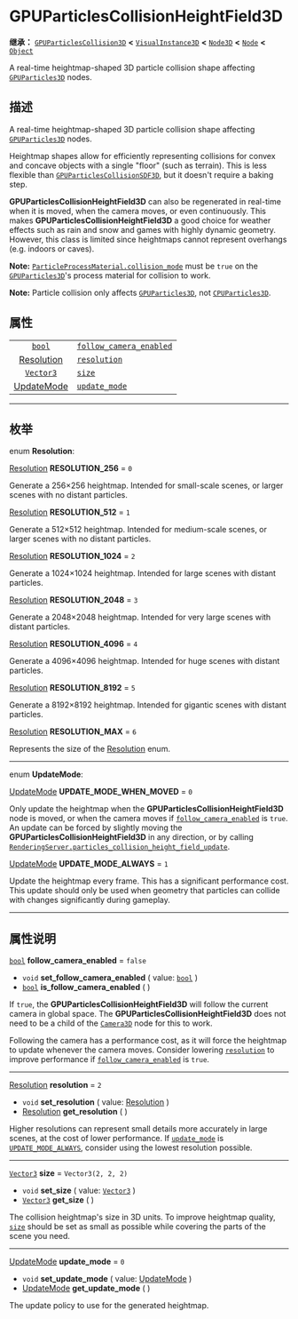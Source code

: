 <!-- ⚠ 请勿编辑本文件 ⚠ -->
<!-- 本文档使用脚本从 WeDot 引擎源码仓库生成。 -->
<!-- 生成脚本：https://github.com/WeDot-Engine/WeDot/tree/master/doc/tools/make_md.py； -->
<!-- 原文件：https://github.com/WeDot-Engine/WeDot/tree/master/doc/classes/GPUParticlesCollisionHeightField3D.xml。 -->

<div id="_class_gpuparticlescollisionheightfield3d"></div>

# GPUParticlesCollisionHeightField3D

**继承：** [`GPUParticlesCollision3D`](class_gpuparticlescollision3d.md) **<** [`VisualInstance3D`](class_visualinstance3d.md) **<** [`Node3D`](class_node3d.md) **<** [`Node`](class_node.md) **<** [`Object`](class_object.md)

A real-time heightmap-shaped 3D particle collision shape affecting [`GPUParticles3D`](class_gpuparticles3d.md) nodes.

## 描述

A real-time heightmap-shaped 3D particle collision shape affecting [`GPUParticles3D`](class_gpuparticles3d.md) nodes.

Heightmap shapes allow for efficiently representing collisions for convex and concave objects with a single "floor" (such as terrain). This is less flexible than [`GPUParticlesCollisionSDF3D`](class_gpuparticlescollisionsdf3d.md), but it doesn't require a baking step.

 **GPUParticlesCollisionHeightField3D** can also be regenerated in real-time when it is moved, when the camera moves, or even continuously. This makes **GPUParticlesCollisionHeightField3D** a good choice for weather effects such as rain and snow and games with highly dynamic geometry. However, this class is limited since heightmaps cannot represent overhangs (e.g. indoors or caves).

 **Note:** [`ParticleProcessMaterial.collision_mode`](class_particleprocessmaterial.md#class_particleprocessmaterial_property_collision_mode) must be `true` on the [`GPUParticles3D`](class_gpuparticles3d.md)'s process material for collision to work.

 **Note:** Particle collision only affects [`GPUParticles3D`](class_gpuparticles3d.md), not [`CPUParticles3D`](class_cpuparticles3d.md).

## 属性

|||
|:-:|:--|
| [`bool`](class_bool.md)                                           | [`follow_camera_enabled`](class_gpuparticlescollisionheightfield3d.md#class_gpuparticlescollisionheightfield3d_property_follow_camera_enabled) | ``false``            |
| [Resolution](#enum_gpuparticlescollisionheightfield3d_resolution) | [`resolution`](class_gpuparticlescollisionheightfield3d.md#class_gpuparticlescollisionheightfield3d_property_resolution)                       | ``2``                |
| [`Vector3`](class_vector3.md)                                     | [`size`](class_gpuparticlescollisionheightfield3d.md#class_gpuparticlescollisionheightfield3d_property_size)                                   | ``Vector3(2, 2, 2)`` |
| [UpdateMode](#enum_gpuparticlescollisionheightfield3d_updatemode) | [`update_mode`](class_gpuparticlescollisionheightfield3d.md#class_gpuparticlescollisionheightfield3d_property_update_mode)                     | ``0``                |

<!-- rst-class:: classref-section-separator -->

---

## 枚举

<div id="_class_enum_gpuparticlescollisionheightfield3d_resolution"></div>

enum **Resolution**: <div id="enum_gpuparticlescollisionheightfield3d_resolution"></div>

<div id="_class_gpuparticlescollisionheightfield3d_constant_resolution_256"></div>

[Resolution](#enum_gpuparticlescollisionheightfield3d_resolution) **RESOLUTION_256** = ``0``

Generate a 256×256 heightmap. Intended for small-scale scenes, or larger scenes with no distant particles.

<div id="_class_gpuparticlescollisionheightfield3d_constant_resolution_512"></div>

[Resolution](#enum_gpuparticlescollisionheightfield3d_resolution) **RESOLUTION_512** = ``1``

Generate a 512×512 heightmap. Intended for medium-scale scenes, or larger scenes with no distant particles.

<div id="_class_gpuparticlescollisionheightfield3d_constant_resolution_1024"></div>

[Resolution](#enum_gpuparticlescollisionheightfield3d_resolution) **RESOLUTION_1024** = ``2``

Generate a 1024×1024 heightmap. Intended for large scenes with distant particles.

<div id="_class_gpuparticlescollisionheightfield3d_constant_resolution_2048"></div>

[Resolution](#enum_gpuparticlescollisionheightfield3d_resolution) **RESOLUTION_2048** = ``3``

Generate a 2048×2048 heightmap. Intended for very large scenes with distant particles.

<div id="_class_gpuparticlescollisionheightfield3d_constant_resolution_4096"></div>

[Resolution](#enum_gpuparticlescollisionheightfield3d_resolution) **RESOLUTION_4096** = ``4``

Generate a 4096×4096 heightmap. Intended for huge scenes with distant particles.

<div id="_class_gpuparticlescollisionheightfield3d_constant_resolution_8192"></div>

[Resolution](#enum_gpuparticlescollisionheightfield3d_resolution) **RESOLUTION_8192** = ``5``

Generate a 8192×8192 heightmap. Intended for gigantic scenes with distant particles.

<div id="_class_gpuparticlescollisionheightfield3d_constant_resolution_max"></div>

[Resolution](#enum_gpuparticlescollisionheightfield3d_resolution) **RESOLUTION_MAX** = ``6``

Represents the size of the [Resolution](#enum_gpuparticlescollisionheightfield3d_resolution) enum.

<!-- rst-class:: classref-item-separator -->

---

<div id="_class_enum_gpuparticlescollisionheightfield3d_updatemode"></div>

enum **UpdateMode**: <div id="enum_gpuparticlescollisionheightfield3d_updatemode"></div>

<div id="_class_gpuparticlescollisionheightfield3d_constant_update_mode_when_moved"></div>

[UpdateMode](#enum_gpuparticlescollisionheightfield3d_updatemode) **UPDATE_MODE_WHEN_MOVED** = ``0``

Only update the heightmap when the **GPUParticlesCollisionHeightField3D** node is moved, or when the camera moves if [`follow_camera_enabled`](class_gpuparticlescollisionheightfield3d.md#class_gpuparticlescollisionheightfield3d_property_follow_camera_enabled) is `true`. An update can be forced by slightly moving the **GPUParticlesCollisionHeightField3D** in any direction, or by calling [`RenderingServer.particles_collision_height_field_update`](class_renderingserver.md#class_renderingserver_method_particles_collision_height_field_update).

<div id="_class_gpuparticlescollisionheightfield3d_constant_update_mode_always"></div>

[UpdateMode](#enum_gpuparticlescollisionheightfield3d_updatemode) **UPDATE_MODE_ALWAYS** = ``1``

Update the heightmap every frame. This has a significant performance cost. This update should only be used when geometry that particles can collide with changes significantly during gameplay.

<!-- rst-class:: classref-section-separator -->

---

## 属性说明

<div id="_class_gpuparticlescollisionheightfield3d_property_follow_camera_enabled"></div>

[`bool`](class_bool.md) **follow_camera_enabled** = ``false`` <div id="class_gpuparticlescollisionheightfield3d_property_follow_camera_enabled"></div>

- `void` **set_follow_camera_enabled** ( value: [`bool`](class_bool.md) )
- [`bool`](class_bool.md) **is_follow_camera_enabled** ( )

If `true`, the **GPUParticlesCollisionHeightField3D** will follow the current camera in global space. The **GPUParticlesCollisionHeightField3D** does not need to be a child of the [`Camera3D`](class_camera3d.md) node for this to work.

Following the camera has a performance cost, as it will force the heightmap to update whenever the camera moves. Consider lowering [`resolution`](class_gpuparticlescollisionheightfield3d.md#class_gpuparticlescollisionheightfield3d_property_resolution) to improve performance if [`follow_camera_enabled`](class_gpuparticlescollisionheightfield3d.md#class_gpuparticlescollisionheightfield3d_property_follow_camera_enabled) is `true`.

<!-- rst-class:: classref-item-separator -->

---

<div id="_class_gpuparticlescollisionheightfield3d_property_resolution"></div>

[Resolution](#enum_gpuparticlescollisionheightfield3d_resolution) **resolution** = ``2`` <div id="class_gpuparticlescollisionheightfield3d_property_resolution"></div>

- `void` **set_resolution** ( value: [Resolution](#enum_gpuparticlescollisionheightfield3d_resolution) )
- [Resolution](#enum_gpuparticlescollisionheightfield3d_resolution) **get_resolution** ( )

Higher resolutions can represent small details more accurately in large scenes, at the cost of lower performance. If [`update_mode`](class_gpuparticlescollisionheightfield3d.md#class_gpuparticlescollisionheightfield3d_property_update_mode) is [`UPDATE_MODE_ALWAYS`](class_gpuparticlescollisionheightfield3d.md#class_gpuparticlescollisionheightfield3d_constant_update_mode_always), consider using the lowest resolution possible.

<!-- rst-class:: classref-item-separator -->

---

<div id="_class_gpuparticlescollisionheightfield3d_property_size"></div>

[`Vector3`](class_vector3.md) **size** = ``Vector3(2, 2, 2)`` <div id="class_gpuparticlescollisionheightfield3d_property_size"></div>

- `void` **set_size** ( value: [`Vector3`](class_vector3.md) )
- [`Vector3`](class_vector3.md) **get_size** ( )

The collision heightmap's size in 3D units. To improve heightmap quality, [`size`](class_gpuparticlescollisionheightfield3d.md#class_gpuparticlescollisionheightfield3d_property_size) should be set as small as possible while covering the parts of the scene you need.

<!-- rst-class:: classref-item-separator -->

---

<div id="_class_gpuparticlescollisionheightfield3d_property_update_mode"></div>

[UpdateMode](#enum_gpuparticlescollisionheightfield3d_updatemode) **update_mode** = ``0`` <div id="class_gpuparticlescollisionheightfield3d_property_update_mode"></div>

- `void` **set_update_mode** ( value: [UpdateMode](#enum_gpuparticlescollisionheightfield3d_updatemode) )
- [UpdateMode](#enum_gpuparticlescollisionheightfield3d_updatemode) **get_update_mode** ( )

The update policy to use for the generated heightmap.

[^virtual]: 本方法通常需要用户覆盖才能生效。
[^const]: 本方法无副作用，不会修改该实例的任何成员变量。
[^vararg]: 本方法除了能接受在此处描述的参数外，还能够继续接受任意数量的参数。
[^constructor]: 本方法用于构造某个类型。
[^static]: 调用本方法无需实例，可直接使用类名进行调用。
[^operator]: 本方法描述的是使用本类型作为左操作数的有效运算符。
[^bitfield]: 这个值是由下列位标志构成位掩码的整数。
[^void]: 无返回值。
